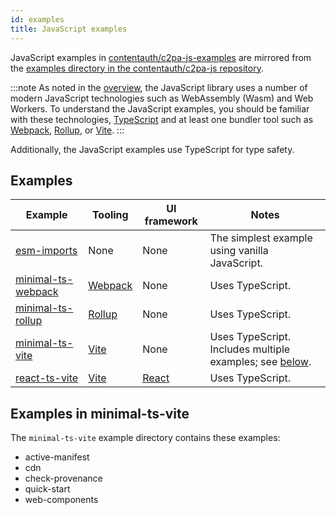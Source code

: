 ```yaml
---
id: examples
title: JavaScript examples
---
```


JavaScript examples in [contentauth/c2pa-js-examples](https://github.com/contentauth/c2pa-js-examples) are mirrored from the [examples directory in the contentauth/c2pa-js repository](https://github.com/contentauth/c2pa-js/tree/main/examples).

:::note
As noted in the [overview](../getting-started/overview), the JavaScript library uses a number of modern JavaScript technologies such as WebAssembly (Wasm) and Web Workers. To understand the JavaScript examples, you should be familiar with these technologies, [TypeScript](https://www.typescriptlang.org/) and at least one bundler tool such as [Webpack](https://webpack.js.org/), [Rollup](https://rollupjs.org/), or [Vite](https://vitejs.dev/).
:::

Additionally, the JavaScript examples use TypeScript for type safety. 

## Examples

| Example | Tooling | UI framework | Notes |
|---------|------------------------|--------------|-------|
| [esm-imports](https://github.com/contentauth/c2pa-js/tree/main/examples/esm-imports) | None | None | The simplest example using vanilla JavaScript.|
| [minimal-ts-webpack](https://github.com/contentauth/c2pa-js/tree/main/examples/minimal-ts-webpack) |  [Webpack](https://webpack.js.org/) | None | Uses TypeScript. |
| [minimal-ts-rollup](https://github.com/contentauth/c2pa-js/tree/main/examples/minimal-ts-rollup) | [Rollup](https://rollupjs.org/)  | None | Uses TypeScript. |
| [minimal-ts-vite](https://github.com/contentauth/c2pa-js/tree/main/examples/minimal-ts-vite) | [Vite](https://vitejs.dev/)| None | Uses TypeScript.<br/>Includes multiple examples; see [below](#examples-in-minimal-ts-vite). |	
| [react-ts-vite](https://github.com/contentauth/c2pa-js/tree/main/examples/react-ts-vite) | [Vite](https://vitejs.dev/) | [React](https://react.dev/) | Uses TypeScript. |

## Examples in minimal-ts-vite

The `minimal-ts-vite` example directory contains these examples:
- active-manifest
- cdn
- check-provenance
- quick-start
- web-components


